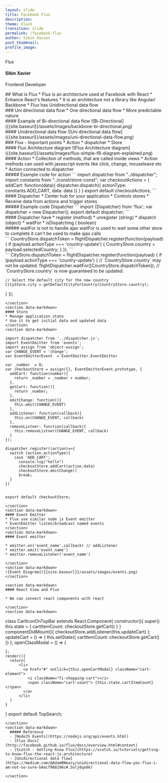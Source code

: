 ```yaml
---
layout: slide
title: Facebook Flux
description:
theme: black
transition: slide
permalink: /facebook-flux
author: Sibin Xavier  
post_thumbnail:
profile_image:
---
```

<section data-markdown>
 Flux
</section>
<section>
	<h4>Sibin Xavier</h4>
	<p>
		Frontend Developer
	</p>
</section>
<section data-markdown>
  ## What is Flux
  * Flux is an architecture used at Facebook with React
  * Enhance React's features
  * It is an architecture not a library like
  Angular/ Backbone
  * Flux has Unidirectional data flow
</section>
<section data-markdown>
  ### Uni directional data flow
  * One directional data flow
  * More predictable nature
</section>
<section data-markdown>
  #### Example of Bi-directional data flow
  ![Bi-Directional]({{site.baseurl}}/assets/images/backbone-bi-directional.png)
</section>
<section data-markdown>
  #### Unidirectional data flow
  ![Uni directional data flow]({{site.baseurl}}/assets/images/uni-directional-data-flow.png)
</section>
<section data-markdown>
  ### Flux - Important points
  * Action
  * dispatcher
  * Store
</section>

<section data-markdown>
  #### Flux Architecture diagram
  ![Flux Architecture diagram]({{site.baseurl}}/assets/images/flux-simple-f8-diagram-explained.png)
</section>
<section data-markdown>
  #### Action
  * Collection of methods, that are called inside views
  * Action methods can used with javascript events like click, change, mouseleave etc
  * Action connected to dispatcher
</section>
<section data-markdown>
  ##### Example code for action
  ```
    import dispatcher from "../dispatcher";
    import constants from "../const/store-const";
    var checkoutActions = {
      addCart: function(data){
        dispatcher.dispatch({
          actionType: constants.ADD_CART,
          data: data
        })
      }
    }
    export default checkoutActions;
  ```
</section>
<section data-markdown>
  #### Dispatcher
  * Center hub for your application
  * Controls stores
  * Receive data from actions and trigger stores
</section>
<section data-markdown>
  ##### Example code Dispatcher
  ```
    import {Dispatcher} from 'flux';
    var dispatcher = new Dispatcher();
    export default dispatcher;
  ```
</section>
<section data-markdown>
  #### Dispatcher have
  * register (method)
  * unregister (string)
  * dispatch (object)
  * waitFor
  * isDispatching ( boolean)
</section>
<section data-markdown>
  ##### waitFor is not to handle ajax
  waitFor is used to wait some other store to complete it can't be used to make ajax calls
</section>
<section data-markdown>
  ```
    CountryStore.dispatchToken = flightDispatcher.register(function(payload) {
     if (payload.actionType === 'country-update') {
       CountryStore.country = payload.selectedCountry;
     }
    });
  ```
</section>
<section data-markdown>
  ```
  CityStore.dispatchToken = flightDispatcher.register(function(payload) {
  if (payload.actionType === 'country-update') {
    // `CountryStore.country` may not be updated.
    flightDispatcher.waitFor([CountryStore.dispatchToken]);
    // `CountryStore.country` is now guaranteed to be updated.

    // Select the default city for the new country
    CityStore.city = getDefaultCityForCountry(CountryStore.country);
  }
  });
  ```
</section>
<section data-markdown>
  #### Store
  * Manage application state
  * Use it to get initial data and updated data
</section>
<section data-markdown>
  ```
    import dispatcher from '../dispatcher.js';
    import EventEmitter from 'events';
    import assign from 'object-assign';
    var CHANGE_EVENT = 'change';
    var EventEmitterEvent  = EventEmitter.EventEmitter

    var _number  = 0;
    var checkoutStore = assign({}, EventEmitterEvent.prototype, {
      addCart: function(number){
        return _number = _number + number;
      },
      getCart: function(){
        return _number;
      },
      emitChange: function(){
        this.emit(CHANGE_EVENT)
      },
      addListener: function(callback){
        this.on(CHANGE_EVENT, callback)
      },
      removeListner: function(callback){
        this.removeListner(CHANGE_EVENT, callback)
      }
    });

    dispatcher.register((action)=>{
      switch (action.actionType){
        case 'ADD_CART':
          console.log("hello")
          checkoutStore.addCart(action.data)
          checkoutStore.emitChange()
          break;
      }
    })


    export default checkoutStore;
  ```
</section>
<section data-markdown>
  #### Event Emitter
  * Flux use similar node js Event emitter
  * EventEmitter listen/broadcast named events
</section>
<section data-markdown>
  #### Event emitter

  * emitter.on('event_name',callback) // addListener
  * emitter.emit('event_name')
  * emitter.removeListener('event_name')

</section>
<section data-markdown>
  ![Event Diagram]({{site.baseurl}}/assets/images/events.png)
</section>

<section data-markdown>
  #### React View and Flux

  * We can connect react components with react

</section>
<section data-markdown>
  ```
  class CartIconOnTopBar extends React.Component{
    constructor(){
      super()
      this.state = {
        cartItemCount: checkoutStore.getCart()
      }
    }
    componentDidMount(){
     checkoutStore.addListener(this.updateCart)
    };
    updateCart = () => {
      this.setState({
        cartItemCount: checkoutStore.getCart()
      })
    };
    openClassModal = () => {

    };
    render(){
      return(
          <li>
            <a href="#" onClick={this.openCartModal} className="cart-element">
              <i className="fi-shopping-cart"></i>
              <span className="cart-count"> {this.state.cartItemCount} </span>  
            </a>
          </li>
      )
    }
  }
    export default TopSearch;
  ```
</section>
<section data-markdown>
    ##### Reference
    - [NodeJS Events](https://nodejs.org/api/events.html)
    - [Flux Docs](http://facebook.github.io/flux/docs/overview.html#content)
    - [Scotch - Getting Know Flux](https://scotch.io/tutorials/getting-to-know-flux-the-react-js-architecture)
    - [Unidirectional data flow](https://medium.com/@AdamRNeary/unidirectional-data-flow-yes-flux-i-am-not-so-sure-b4acf988196c#.5olj6qx6k)    

</section>
